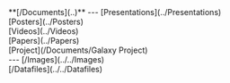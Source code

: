 <div class='linkbox'>
**[/Documents](..)**
---
[Presentations](../Presentations)<br />
[Posters](../Posters)<br />
[Videos](../Videos)<br />
[Papers](../Papers)<br />
[Project](/Documents/Galaxy Project)<br />
---
[/Images](../../Images)<br />
[/Datafiles](../../Datafiles)<br />
</div>

